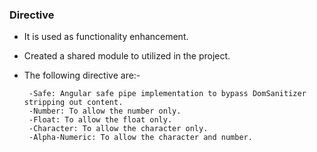 ### Directive
 
   - It is used as functionality enhancement.
   - Created a shared module to utilized in the project.
   - The following directive are:- 
          
          -Safe: Angular safe pipe implementation to bypass DomSanitizer stripping out content.
          -Number: To allow the number only.
          -Float: To allow the float only.
          -Character: To allow the character only.
          -Alpha-Numeric: To allow the character and number.
